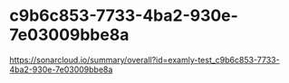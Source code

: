 # c9b6c853-7733-4ba2-930e-7e03009bbe8a
https://sonarcloud.io/summary/overall?id=examly-test_c9b6c853-7733-4ba2-930e-7e03009bbe8a
